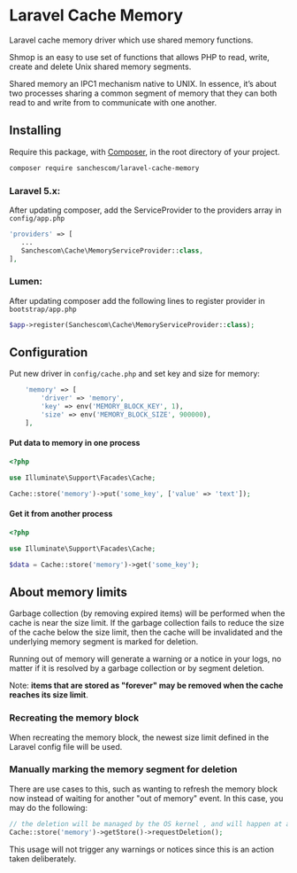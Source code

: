 # Laravel Cache Memory

Laravel cache memory driver which use shared memory functions.

Shmop is an easy to use set of functions that allows PHP to read, write, create and delete Unix shared memory segments.

Shared memory an IPC1 mechanism native to UNIX. In essence, it’s about two processes sharing a common
segment of memory that they can both read to and write from to communicate with one another.

## Installing

Require this package, with [Composer](https://getcomposer.org/), in the root directory of your project.

``` bash
composer require sanchescom/laravel-cache-memory
```

### Laravel 5.x:

After updating composer, add the ServiceProvider to the providers array in `config/app.php`

 ```php
'providers' => [
    ...
    Sanchescom\Cache\MemoryServiceProvider::class,
],
```

### Lumen:

After updating composer add the following lines to register provider in `bootstrap/app.php`

```php
$app->register(Sanchescom\Cache\MemoryServiceProvider::class);
```

## Configuration

Put new driver in `config/cache.php` and set key and size for memory:

```php
    'memory' => [
        'driver' => 'memory',
        'key' => env('MEMORY_BLOCK_KEY', 1),
        'size' => env('MEMORY_BLOCK_SIZE', 900000),
    ],
```

#### Put data to memory in one process
```php
<?php

use Illuminate\Support\Facades\Cache;

Cache::store('memory')->put('some_key', ['value' => 'text']);
```

#### Get it from another process
```php
<?php

use Illuminate\Support\Facades\Cache;

$data = Cache::store('memory')->get('some_key');
```

## About memory limits
Garbage collection (by removing expired items) will be performed when the cache is near the size limit.
If the garbage collection fails to reduce the size of the cache below the size limit,
then the cache will be invalidated and the underlying memory segment is marked for deletion.

Running out of memory will generate a warning or a notice in your logs, no matter if it is resolved by
a garbage collection or by segment deletion.

Note: **items that are stored as "forever" may be removed when the cache reaches its size limit**.

### Recreating the memory block
When recreating the memory block, the newest size limit defined in the Laravel config file will be used.

### Manually marking the memory segment for deletion
There are use cases to this, such as wanting to refresh the memory block now instead of waiting for 
another "out of memory" event. In this case, you may do the following:

```php
// the deletion will be managed by the OS kernel , and will happen at a future time
Cache::store('memory')->getStore()->requestDeletion();
```

This usage will not trigger any warnings or notices since this is an action taken deliberately.
